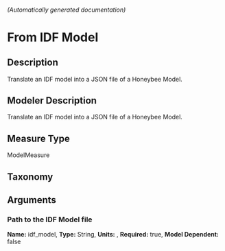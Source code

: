 

###### (Automatically generated documentation)

# From IDF Model

## Description
Translate an IDF model into a JSON file of a Honeybee Model.

## Modeler Description
Translate an IDF model into a JSON file of a Honeybee Model.

## Measure Type
ModelMeasure

## Taxonomy


## Arguments


### Path to the IDF Model file

**Name:** idf_model,
**Type:** String,
**Units:** ,
**Required:** true,
**Model Dependent:** false




